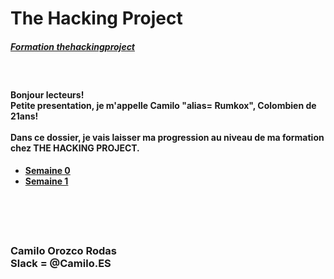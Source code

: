 <h1>The Hacking Project<h5><a href="https://www.thehackingproject.org/"> Formation thehackingproject </a></h5></h1> 
<br/>
<h4>Bonjour lecteurs! <br/>
Petite presentation, je m'appelle Camilo "alias= Rumkox", Colombien de 21ans!
<br/><br/>
Dans ce dossier, je vais laisser ma progression au niveau de ma formation chez THE HACKING PROJECT. 
<br/>
</h4>
<h4><ul>
	<li><a href="https://github.com/rumkox/TheHackingProject2018/tree/master/semaine0"> Semaine 0</a></li>
	<li><a href="https://github.com/rumkox/TheHackingProject2018/tree/master/semaine1"> Semaine 1</a></li>
</h4>
<br/><br/><br/>
<h3> Camilo Orozco Rodas<br/>
Slack = @Camilo.ES <br/>
